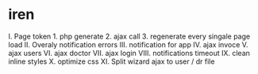 # iren

I. Page token
    1. php generate
    2. ajax call
    3. regenerate every singale page load
II. Overaly notification errors
III. notification for app
IV. ajax invoce
V. ajax users
VI. ajax doctor
VII. ajax login
VIII. notifications timeout
IX. clean inline styles
X. optimize css
XI. Split wizard ajax to user / dr file
